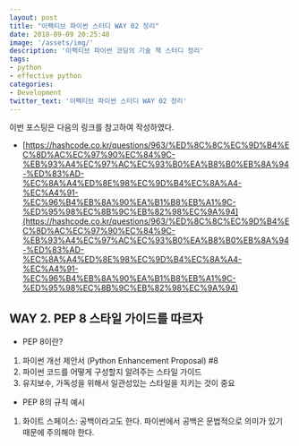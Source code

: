 ```yaml
---
layout: post
title: "이펙티브 파이썬 스터디 WAY 02 정리"
date: 2018-09-09 20:25:48
image: '/assets/img/'
description: '이펙티브 파이썬 코딩의 기술 책 스터디 정리'
tags:
- python
- effective python
categories:
- Development
twitter_text: '이펙티브 파이썬 스터디 WAY 02 정리'
---
```

이번 포스팅은 다음의 링크를 참고하여 작성하였다.
- [https://hashcode.co.kr/questions/963/%ED%8C%8C%EC%9D%B4%EC%8D%AC%EC%97%90%EC%84%9C-%EB%93%A4%EC%97%AC%EC%93%B0%EA%B8%B0%EB%8A%94-%ED%83%AD-%EC%8A%A4%ED%8E%98%EC%9D%B4%EC%8A%A4-%EC%A4%91-%EC%96%B4%EB%8A%90%EA%B1%B8%EB%A1%9C-%ED%95%98%EC%8B%9C%EB%82%98%EC%9A%94](https://hashcode.co.kr/questions/963/%ED%8C%8C%EC%9D%B4%EC%8D%AC%EC%97%90%EC%84%9C-%EB%93%A4%EC%97%AC%EC%93%B0%EA%B8%B0%EB%8A%94-%ED%83%AD-%EC%8A%A4%ED%8E%98%EC%9D%B4%EC%8A%A4-%EC%A4%91-%EC%96%B4%EB%8A%90%EA%B1%B8%EB%A1%9C-%ED%95%98%EC%8B%9C%EB%82%98%EC%9A%94)

## WAY 2. PEP 8 스타일 가이드를 따르자
- PEP 8이란?
1. 파이썬 개선 제안서 (Python Enhancement Proposal) #8
2. 파이썬 코드를 어떻게 구성할지 알려주는 스타일 가이드
3. 유지보수, 가독성을 위해서 일관성있는 스타일을 지키는 것이 중요
- PEP 8의 규칙 예시
1. 화이트 스페이스: 공백이라고도 한다. 파이썬에서 공백은 문법적으로 의미가 있기 때문에 주의해야 한다.
